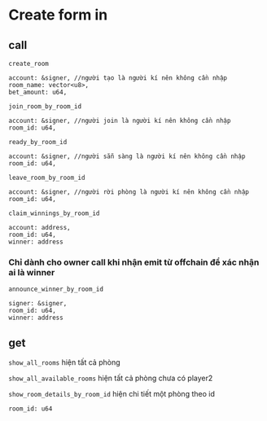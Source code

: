 # Create form in 
## call

`create_room` 
```
account: &signer, //người tạo là người kí nên không cần nhập
room_name: vector<u8>,
bet_amount: u64,
```

`join_room_by_room_id`
```
account: &signer, //người join là người kí nên không cần nhập
room_id: u64,
```

`ready_by_room_id`
```
account: &signer, //người sẵn sàng là người kí nên không cần nhập
room_id: u64,
```

`leave_room_by_room_id`
```
account: &signer, //người rời phòng là người kí nên không cần nhập
room_id: u64,
```

`claim_winnings_by_room_id`
```
account: address, 
room_id: u64, 
winner: address
```

### Chỉ dành cho owner call khi nhận emit từ offchain để xác nhận ai là winner
`announce_winner_by_room_id`
```
signer: &signer, 
room_id: u64, 
winner: address
```
## get

`show_all_rooms`
hiện tất cả phòng

‎`show_all_available_rooms`
hiện tất cả phòng chưa có player2

`show_room_details_by_room_id`
hiện chi tiết một phòng theo id
```
room_id: u64
```




